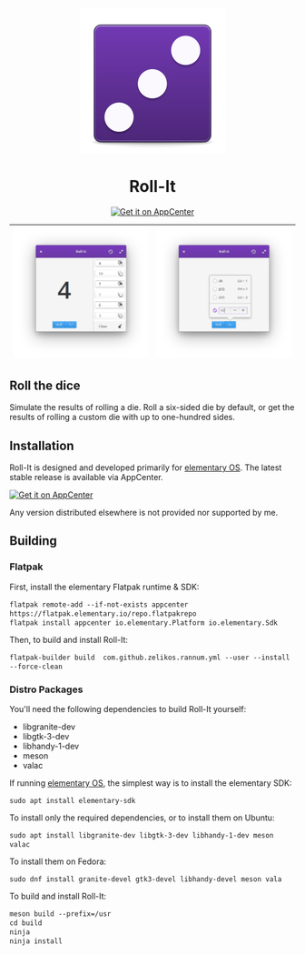 <p align="center">
  <img src="data/icons/128.svg" alt="Icon" />
</p>
<h1 align="center">Roll-It</h1>
<p align="center">
  <a href="https://appcenter.elementary.io/com.github.zelikos.rannum"><img src="https://appcenter.elementary.io/badge.svg" alt="Get it on AppCenter" /></a>
</p>

| ![Screenshot](data/screenshot2.png) | ![Screenshot](data/screenshot3.png) |
|------------------------------------------|-----------------------------------------|

## Roll the dice

Simulate the results of rolling a die. Roll a six-sided die by default, or get the results of rolling a custom die with up to one-hundred sides.

## Installation

Roll-It is designed and developed primarily for [elementary OS]. The latest stable release is available via AppCenter.

[![Get it on AppCenter](https://appcenter.elementary.io/badge.svg)][AppCenter link]

Any version distributed elsewhere is not provided nor supported by me.

## Building

### Flatpak

First, install the elementary Flatpak runtime & SDK:

```shell
flatpak remote-add --if-not-exists appcenter https://flatpak.elementary.io/repo.flatpakrepo
flatpak install appcenter io.elementary.Platform io.elementary.Sdk
```

Then, to build and install Roll-It:

```shell
flatpak-builder build  com.github.zelikos.rannum.yml --user --install --force-clean
```

### Distro Packages

You'll need the following dependencies to build Roll-It yourself:

* libgranite-dev
* libgtk-3-dev
* libhandy-1-dev
* meson
* valac

If running [elementary OS], the simplest way is to install the elementary SDK:

```shell
sudo apt install elementary-sdk
```

To install only the required dependencies, or to install them on Ubuntu:

```shell
sudo apt install libgranite-dev libgtk-3-dev libhandy-1-dev meson valac
```

To install them on Fedora:

```shell
sudo dnf install granite-devel gtk3-devel libhandy-devel meson vala
```

To build and install Roll-It:

```shell
meson build --prefix=/usr
cd build
ninja
ninja install
```

[elementary OS]: https://elementary.io
[AppCenter link]: https://appcenter.elementary.io/com.github.zelikos.rannum

